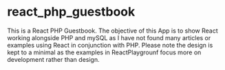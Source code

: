 # react_php_guestbook
This is a React PHP Guestbook. The objective of this App is to show React working alongside PHP and mySQL as I have not found many articles or examples using React in conjunction with PHP.
Please note the design is kept to a minimal as the examples in ReactPlaygrounf focus more on development rather than design.
